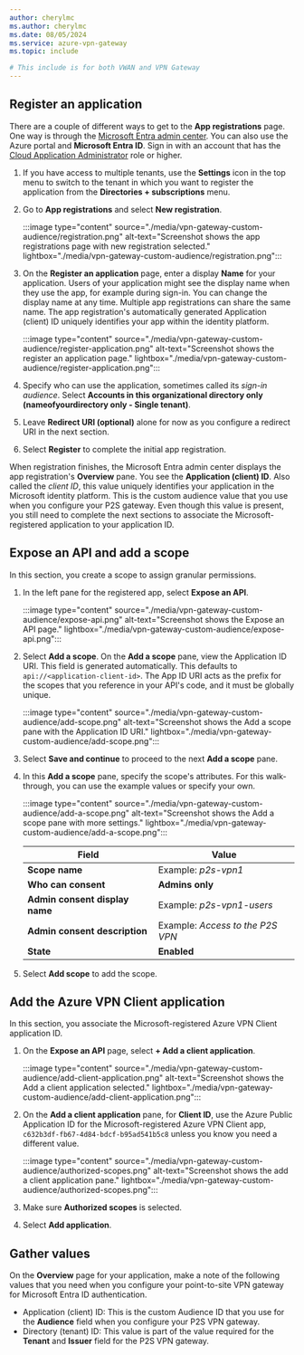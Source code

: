 ```yaml
---
author: cherylmc
ms.author: cherylmc
ms.date: 08/05/2024
ms.service: azure-vpn-gateway
ms.topic: include

# This include is for both VWAN and VPN Gateway
---
```


## Register an application

There are a couple of different ways to get to the **App registrations** page. One way is through the [Microsoft Entra admin center](https://entra.microsoft.com). You can also use the Azure portal and **Microsoft Entra ID**. Sign in with an account that has the [Cloud Application Administrator](/entra/identity/role-based-access-control/permissions-reference#cloud-application-administrator) role or higher.

1. If you have access to multiple tenants, use the **Settings** icon in the top menu to switch to the tenant in which you want to register the application from the **Directories + subscriptions** menu.
1. Go to **App registrations** and select **New registration**.

   :::image type="content" source="./media/vpn-gateway-custom-audience/registration.png" alt-text="Screenshot shows the app registrations page with new registration selected." lightbox="./media/vpn-gateway-custom-audience/registration.png":::
1. On the **Register an application** page, enter a display **Name** for your application. Users of your application might see the display name when they use the app, for example during sign-in. You can change the display name at any time. Multiple app registrations can share the same name. The app registration's automatically generated Application (client) ID uniquely identifies your app within the identity platform.

   :::image type="content" source="./media/vpn-gateway-custom-audience/register-application.png" alt-text="Screenshot shows the register an application page." lightbox="./media/vpn-gateway-custom-audience/register-application.png":::
1. Specify who can use the application, sometimes called its *sign-in audience*. Select **Accounts in this organizational directory only (nameofyourdirectory only - Single tenant)**.
1. Leave **Redirect URI (optional)** alone for now as you configure a redirect URI in the next section.
1. Select **Register** to complete the initial app registration.

When registration finishes, the Microsoft Entra admin center displays the app registration's **Overview** pane. You see the **Application (client) ID**. Also called the *client ID*, this value uniquely identifies your application in the Microsoft identity platform. This is the custom audience value that you use when you configure your P2S gateway. Even though this value is present, you still need to complete the next sections to associate the Microsoft-registered application to your application ID.

## Expose an API and add a scope

In this section, you create a scope to assign granular permissions.

1. In the left pane for the registered app, select **Expose an API**.

   :::image type="content" source="./media/vpn-gateway-custom-audience/expose-api.png" alt-text="Screenshot shows the Expose an API page." lightbox="./media/vpn-gateway-custom-audience/expose-api.png":::
1. Select **Add a scope**. On the **Add a scope** pane, view the Application ID URI. This field is generated automatically. This defaults to `api://<application-client-id>`. The App ID URI acts as the prefix for the scopes that you reference in your API's code, and it must be globally unique.

   :::image type="content" source="./media/vpn-gateway-custom-audience/add-scope.png" alt-text="Screenshot shows the Add a scope pane with the Application ID URI." lightbox="./media/vpn-gateway-custom-audience/add-scope.png":::

1. Select **Save and continue** to proceed to the next **Add a scope** pane.
1. In this **Add a scope** pane, specify the scope's attributes. For this walk-through, you can use the example values or specify your own.

   :::image type="content" source="./media/vpn-gateway-custom-audience/add-a-scope.png" alt-text="Screenshot shows the Add a scope pane with more settings." lightbox="./media/vpn-gateway-custom-audience/add-a-scope.png":::

    | Field |  Value |
    |-------|---------|
    | **Scope name** | Example: *p2s-vpn1* |
    | **Who can consent** | **Admins only** |
    | **Admin consent display name** | Example: *p2s-vpn1-users* |
    | **Admin consent description** | Example: *Access to the P2S VPN* |
    | **State** | **Enabled** |

1. Select **Add scope** to add the scope.

## Add the Azure VPN Client application

In this section, you associate the Microsoft-registered Azure VPN Client application ID.

1. On the **Expose an API** page, select **+ Add a client application**.

   :::image type="content" source="./media/vpn-gateway-custom-audience/add-client-application.png" alt-text="Screenshot shows the Add a client application selected." lightbox="./media/vpn-gateway-custom-audience/add-client-application.png":::
1. On the **Add a client application** pane, for **Client ID**, use the Azure Public Application ID for the Microsoft-registered Azure VPN Client app, `c632b3df-fb67-4d84-bdcf-b95ad541b5c8` unless you know you need a different value.

   :::image type="content" source="./media/vpn-gateway-custom-audience/authorized-scopes.png" alt-text="Screenshot shows the add a client application pane." lightbox="./media/vpn-gateway-custom-audience/authorized-scopes.png":::
1. Make sure **Authorized scopes** is selected.
1. Select **Add application**.

## Gather values

On the **Overview** page for your application, make a note of the following values that you need when you configure your point-to-site VPN gateway for Microsoft Entra ID authentication.

* Application (client) ID: This is the custom Audience ID that you use for the **Audience** field when you configure your P2S VPN gateway.
* Directory (tenant) ID: This value is part of the value required for the **Tenant** and **Issuer** field for the P2S VPN gateway.
